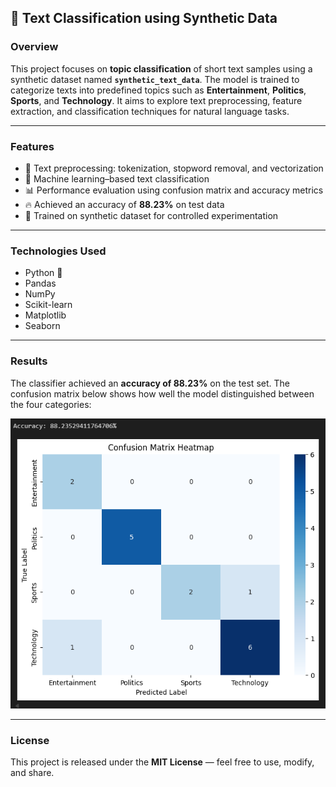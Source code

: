 ## 🧠 Text Classification using Synthetic Data

### **Overview**

This project focuses on **topic classification** of short text samples using a synthetic dataset named **`synthetic_text_data`**.
The model is trained to categorize texts into predefined topics such as **Entertainment**, **Politics**, **Sports**, and **Technology**.
It aims to explore text preprocessing, feature extraction, and classification techniques for natural language tasks.

---

### **Features**

* 🧹 Text preprocessing: tokenization, stopword removal, and vectorization
* 🤖 Machine learning–based text classification
* 📊 Performance evaluation using confusion matrix and accuracy metrics
* 🔥 Achieved an accuracy of **88.23%** on test data
* 🧠 Trained on synthetic dataset for controlled experimentation

---

### **Technologies Used**

* Python 🐍
* Pandas
* NumPy
* Scikit-learn
* Matplotlib
* Seaborn

---

### **Results**

The classifier achieved an **accuracy of 88.23%** on the test set.
The confusion matrix below shows how well the model distinguished between the four categories:

![Confusion Matrix](Confusion%20Matrix%20Heatmap.png)

---

### **License**

This project is released under the **MIT License** — feel free to use, modify, and share.
